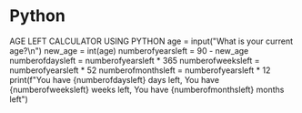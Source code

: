 # Python
AGE LEFT CALCULATOR USING PYTHON
age = input("What is your current age?\n")
new_age = int(age)
numberofyearsleft = 90 - new_age
numberofdaysleft = numberofyearsleft * 365
numberofweeksleft = numberofyearsleft * 52
numberofmonthsleft = numberofyearsleft * 12
print(f"You have {numberofdaysleft} days left, You have {numberofweeksleft} weeks left, You have {numberofmonthsleft} months left")
